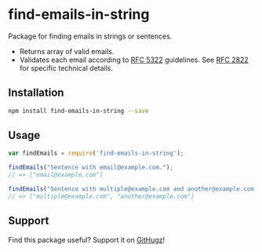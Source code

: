 find-emails-in-string
================
Package for finding emails in strings or sentences.

* Returns array of valid emails.
* Validates each email according to [RFC 5322](https://www.ietf.org/rfc/rfc5322.txt) guidelines. See [RFC 2822](https://www.ietf.org/rfc/rfc2822.txt) for specific technical details.


Installation
-----

```bash
npm install find-emails-in-string --save
```

Usage
-----


```Javascript
var findEmails = require('find-emails-in-string');

findEmails("Sentence with email@example.com.");
// => ["email@example.com"]

findEmails("Sentence with multiple@example.com and another@example.com.");
// => ["multiple@example.com", "another@example.com"]

```

Support
-----

Find this package useful? Support it on [GitHugz](http://www.githugz.com/projects/npm/find-emails-in-string)!